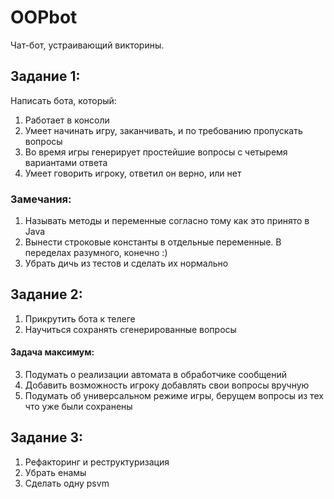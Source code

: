 # OOPbot

Чат-бот, устраивающий викторины.

## Задание 1:
Написать бота, который:
1. Работает в консоли
2. Умеет начинать игру, заканчивать, и по требованию пропускать вопросы
3. Во время игры генерирует простейшие вопросы с четыремя вариантами ответа
4. Умеет говорить игроку, ответил он верно, или нет


### Замечания:
1. Называть методы и переменные согласно тому как это принято в Java
2. Вынести строковые константы в отдельные переменные. В переделах разумного, конечно :)
3. Убрать дичь из тестов и сделать их нормально



## Задание 2:
1. Прикрутить бота к телеге
2. Научиться сохранять сгенерированные вопросы
#### Задача максимум:
3. Подумать о реализации автомата в обработчике сообщений
4. Добавить возможность игроку добавлять свои вопросы вручную
5. Подумать об универсальном режиме игры, берущем вопросы из тех что уже были сохранены


## Задание 3:
1. Рефакторинг и реструктуризация
2. Убрать енамы
3. Сделать одну psvm